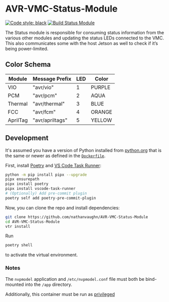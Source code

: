# AVR-VMC-Status-Module

[![Code style: black](https://img.shields.io/badge/code%20style-black-000000.svg)](https://github.com/psf/black)
[![Build Status Module](https://github.com/nathanvaughn/AVR-VMC-Status-Module/actions/workflows/build.yml/badge.svg)](https://github.com/nathanvaughn/AVR-VMC-Status-Module/actions/workflows/build.yml)

The Status module is responsible for consuming status information from the various
other modules and updating the status LEDs connected to the VMC. This also
communicates some with the host Jetson as well to check if it’s being power-limited.

## Color Schema

| Module   | Message Prefix  | LED | Color  |
|----------|-----------------|-----|--------|
| VIO      | "avr/vio"       | 1   | PURPLE |
| PCM      | "avr/pcm"       | 2   | AQUA   |
| Thermal  | "avr/thermal"   | 3   | BLUE   |
| FCC      | "avr/fcm"       | 4   | ORANGE |
| AprilTag | "avr/apriltags" | 5   | YELLOW |

## Development

It's assumed you have a version of Python installed from
[python.org](https://python.org) that is the same or newer as
defined in the [`Dockerfile`](Dockerfile).

First, install [Poetry](https://python-poetry.org/) and
[VS Code Task Runner](https://pypi.org/project/vscode-task-runner/):

```bash
python -m pip install pipx --upgrade
pipx ensurepath
pipx install poetry
pipx install vscode-task-runner
# (Optionally) Add pre-commit plugin
poetry self add poetry-pre-commit-plugin
```

Now, you can clone the repo and install dependencies:

```bash
git clone https://github.com/nathanvaughn/AVR-VMC-Status-Module
cd AVR-VMC-Status-Module
vtr install
```

Run

```bash
poetry shell
```

to activate the virtual environment.

### Notes

The `nvpmodel` application and `/etc/nvpmodel.conf` file must both be
bind-mounted into the `/app` directory.

Additionally, this container must be run as
[privileged](https://docs.docker.com/engine/reference/run/#runtime-privilege-and-linux-capabilities)
